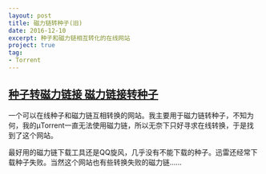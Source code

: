 ```yaml
---
layout: post
title: 磁力链转种子(旧)
date: 2016-12-10
excerpt: 种子和磁力链相互转化的在线网站
project: true
tag: 
- Torrent
---
```


## [种子转磁力链接 磁力链接转种子](http://www.torrent.org.cn)

一个可以在线种子和磁力链互相转换的网站。我主要用于磁力链转种子，不知为何，我的μTorrent一直无法使用磁力链，所以无奈下只好寻求在线转换，于是找到了这个网站。

最好用的磁力链下载工具还是QQ旋风，几乎没有不能下载的种子。迅雷还经常下载种子失败。当然这个网站也有些转换失败的磁力链……